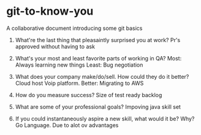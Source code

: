 # git-to-know-you
A collaborative document introducing some git basics

1. What're the last thing that pleasaintly surprised you at work?
Pr's approved without having to ask

2. What's your most and least favorite parts of working in QA?
Most: Always learning new things
Least: Bug negotiation

3. What does your company make/do/sell. How could they do it better?
Cloud host Voip platform.
Better: Migrating to AWS

4. How do you measure success?
Size of test ready backlog

5. What are some of your professional goals? 
Impoving java skill set

6. If you could instantaneously aspire a new skill, what would it be? Why?
Go Language. Due to alot ov advantages 
